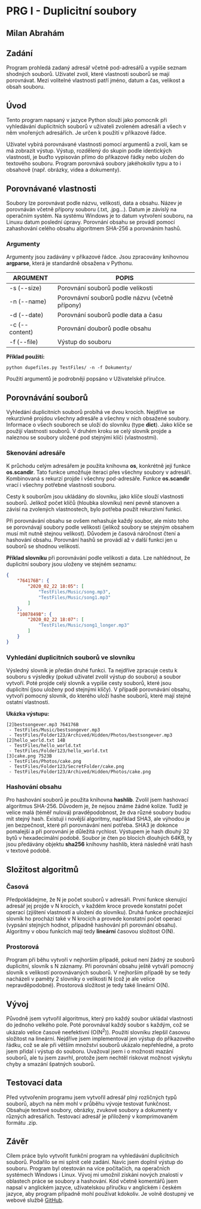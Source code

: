 # PRG I - Duplicitní soubory

## Milan Abrahám

## Zadání

Program prohledá zadaný adresář včetně pod-adresářů a vypíše seznam shodných souborů. Uživatel zvolí, které vlastnosti souborů se mají porovnávat. Mezi volitelné vlastnosti patří jméno, datum a čas, velikost a obsah souboru.

## Úvod

Tento program napsaný v jazyce Python slouží jako pomocník při vyhledávání duplicitních souborů v uživateli zvoleném adresáři a všech v něm vnořených adresářích. Je určen k použití v příkazové řádce. 

Uživatel vybírá porovnávané vlastnosti pomocí argumentů a zvolí, kam se má zobrazit výstup. Výstup, rozdělený do skupin podle identických vlastností, je buďto vypisován přímo do příkazové řádky nebo uložen do textového souboru. Program porovnává soubory jakéhokoliv typu a to i obsahově (např. obrázky, videa a dokumenty). 

## Porovnávané vlastnosti

Soubory lze porovnávat podle názvu, velikosti, data a obsahu. Název je porovnáván  včetně přípony souboru (.txt, .jpg...). Datum je závislý na operačním systém. Na systému Windows je to datum vytvoření souboru, na Linuxu datum poslední úpravy. Porovnání obsahu se provádí pomocí zahashování celého obsahu algoritmem SHA-256 a porovnáním hashů.

### Argumenty

Argumenty jsou zadávány v příkazové řádce. Jsou zpracovány knihovnou **argparse**, která je standardně obsažena v Pythonu. 

| ARGUMENT       | POPIS                                           |
| -------------- | ----------------------------------------------- |
| -s (--size)    | Porovnání souborů podle velikosti               |
| -n (--name)    | Porovnávní souborů podle názvu (včetně přípony) |
| -d (--date)    | Porovnání souborů podle data a času             |
| -c (--content) | Porovnání douborů podle obsahu                  |
| -f (--file)    | Výstup do souboru                               |

**Příklad použití:**

`python dupefiles.py TestFiles/ -n -f Dokumenty/`

Použití argumentů je podrobněji popsáno v Uživatelské příručce.

## Porovnávání souborů

Vyhledání duplicitních souborů probíhá ve dvou krocích. Nejdříve se rekurzivně projdou všechny adresáře a všechny v nich obsažené soubory. Informace o všech souborech se uloží do slovníku (type **dict**). Jako klíče se použijí vlastnosti souborů. V druhém kroku se celý slovník projde a naleznou se soubory uložené pod stejnými klíči (vlastnostmi).

### Skenování adresáře

K průchodu celým adresářem je použita knihovna **os**, konkrétně její funkce **os.scandir**. Tato funkce umožňuje iteraci přes všechny soubory v adresáři. Kombinovaná s rekurzí projde i všechny pod-adresáře. Funkce **os.scandir** vrací i všechny potřebné vlastnosti souboru. 

Cesty k souborům jsou ukládány do slovníku, jako klíče slouží vlastnosti souborů. Jelikož počet klíčů (hloubka slovníku) není pevně stanoven a závisí na zvolených vlastnostech, bylo potřeba použít rekurzivní funkci.

Při porovnávání obsahu se ovšem nehashuje každý soubor, ale místo toho se porovnávají soubory podle velikosti (jelikož soubory se stejným obsahem musí mít nutně stejnou velikost). Důvodem je časová náročnost čtení a hashování obsahu. Porovnání hashů se provádí až v další funkci jen u souborů se shodnou velikostí.

**Příklad slovníku** při porovnávání podle velikosti a data. Lze nahlédnout, že duplicitní soubory jsou uloženy ve stejném seznamu:

```json
{
    "764176B": {
        "2020_02_22 18:05": [
            "TestFiles/Music/song.mp3",
            "TestFiles/Music/song1.mp3"
        ]
    },
    "1087849B": {
        "2020_02_22 18:07": [
            "TestFiles/Music/song1_longer.mp3"
        ]
    }
}
```

### Vyhledání duplicitních souborů ve slovníku

Výsledný slovník je předán druhé funkci. Ta nejdříve zpracuje cestu k souboru s výsledky (pokud uživatel zvolil výstup do souboru) a soubor vytvoří. Poté projde celý slovník a vypíše cesty souborů, které jsou duplicitní (jsou uloženy pod stejnými klíčy). V případě porovnávání obsahu, vytvoří pomocný slovník, do kterého uloží hashe souborů, které mají stejné ostatní vlastnosti. 

**Ukázka výstupu:**

```
[2]bestsongever.mp3 764176B
 - TestFiles/Music/bestsongever.mp3
 - TestFiles/Folder123/Archived/Hidden/Photos/bestsongever.mp3
[2]hello_world.txt 14B
 - TestFiles/hello_world.txt
 - TestFiles/Folder123/hello_world.txt
[3]cake.png 7523B
 - TestFiles/Photos/cake.png
 - TestFiles/Folder123/SecretFolder/cake.png
 - TestFiles/Folder123/Archived/Hidden/Photos/cake.png
```

### Hashování obsahu

Pro hashování souborů je použita knihovna **hashlib**. Zvolil jsem hashovací algoritmus SHA-256. Důvodem je, že nejsou známe žádné kolize. Tudíž je velice malá (téměř nulová) pravděpodobnost, že dva různé soubory budou mít stejný hash. Existují i novější algoritmy, například SHA3, ale výhodou je jen bezpečnost, které při porovnávání není potřeba. SHA3 je dokonce pomalejší a při porovnání je důležitá rychlost. Výstupem je hash dlouhý 32 bytů v hexadecimální podobě. Soubor je čten po blocích dlouhých 64KB, ty jsou předávány objektu **sha256** knihovny hashlib, která následně vrátí hash v textové podobě.

## Složitost algoritmů

### Časová

Předpokládejme, že N je počet souborů v adresáři. První funkce skenující adresář  jej projde v N krocích, v každém kroce provede konstatní počet operací (zjištení vlastností a uložení do slovníku). Druhá funkce procházející slovník ho prochází také v N krocích a provede konstatní počet operací (vypsání stejných hodnot, případně hashování při porovnání obsahu). Algoritmy v obou funkcích mají tedy **lineární** časovou složitost O(N). 

### Prostorová

Program při běhu vytvoří v nejhorším případě, pokud není žádný ze souborů duplicitní, slovník s N záznamy. Při porovnání obsahu ještě vytváří pomocný slovník s velikostí porovnávaných souborů. V nejhorším případě by se tedy nacházeli v paměty 2 slovníky o velikosti N (což je ale velice nepravděpodobné). Prostorová složitost je tedy také lineární O(N).

## Vývoj

Původně jsem vytvořil algoritmus, který pro každý soubor ukládal vlastnosti do jednoho velkého pole. Poté porovnával každý soubor s každým, což se ukázalo velice časově neefektivní (O(N<sup>2</sup>)). Použití slovníku zlepšil časovou složitost na lineární. Nejdříve jsem implementoval jen výstup do příkazového řádku, což se ale při větším množství souborů ukázalo nepřehledné, a proto jsem přidal i výstup do souboru. Uvažoval jsem i o možnosti mazání souborů, ale tu jsem zavrhl, protože jsem nechtěl riskovat možnost výskytu chyby a smazání špatných souborů.

## Testovací data

Před vytvořením programu jsem vytvořil adresář plný rozličných typů souborů, abych na něm mohl v průběhu vývoje testovat funkčnost. Obsahuje textové soubory, obrázky, zvukové soubory a dokumenty v různých adresářích. Testovací adresář je přiložený v komprimovaném formátu .zip. 

## Závěr

Cílem práce bylo vytvořit funkční program na vyhledávání duplicitních souborů. Podařilo se mi splnit celé zadání. Navíc jsem doplnil výstup do souboru. Program byl otestován na více počítačích, na operačních systémech Windows i Linux. Vývoj mi umožnil získání nových znalostí v oblastech práce se soubory a hashování. Kód včetně komentářů jsem napsal v anglickém jazyce, uživatelskou příručku v anglickém i českém jazyce, aby program případně mohl používat kdokoliv. Je volně dostupný ve webové službě [GitHub](https://github.com/milan252525/DuplicateFiles).


